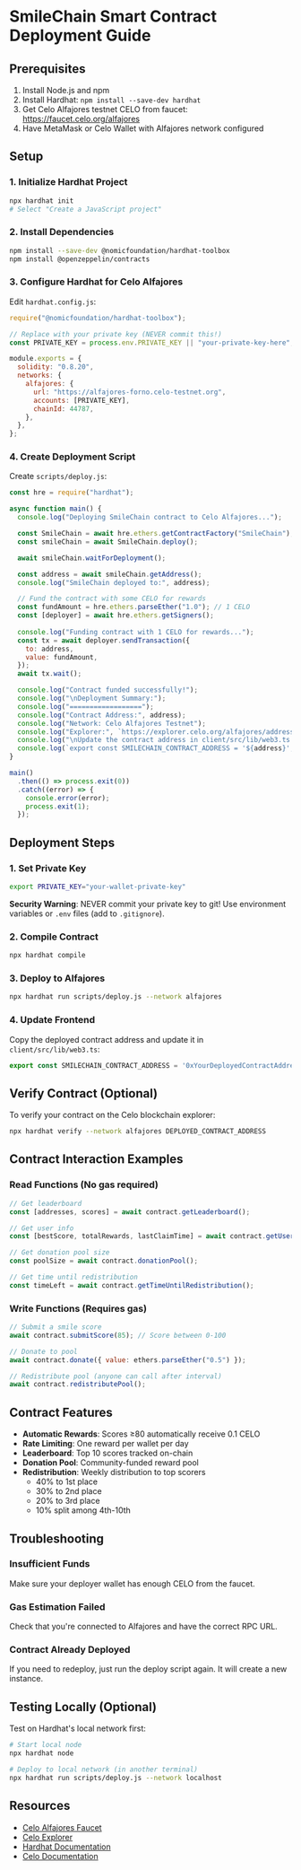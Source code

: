 # SmileChain Smart Contract Deployment Guide

## Prerequisites
1. Install Node.js and npm
2. Install Hardhat: `npm install --save-dev hardhat`
3. Get Celo Alfajores testnet CELO from faucet: https://faucet.celo.org/alfajores
4. Have MetaMask or Celo Wallet with Alfajores network configured

## Setup

### 1. Initialize Hardhat Project
```bash
npx hardhat init
# Select "Create a JavaScript project"
```

### 2. Install Dependencies
```bash
npm install --save-dev @nomicfoundation/hardhat-toolbox
npm install @openzeppelin/contracts
```

### 3. Configure Hardhat for Celo Alfajores

Edit `hardhat.config.js`:

```javascript
require("@nomicfoundation/hardhat-toolbox");

// Replace with your private key (NEVER commit this!)
const PRIVATE_KEY = process.env.PRIVATE_KEY || "your-private-key-here";

module.exports = {
  solidity: "0.8.20",
  networks: {
    alfajores: {
      url: "https://alfajores-forno.celo-testnet.org",
      accounts: [PRIVATE_KEY],
      chainId: 44787,
    },
  },
};
```

### 4. Create Deployment Script

Create `scripts/deploy.js`:

```javascript
const hre = require("hardhat");

async function main() {
  console.log("Deploying SmileChain contract to Celo Alfajores...");

  const SmileChain = await hre.ethers.getContractFactory("SmileChain");
  const smileChain = await SmileChain.deploy();

  await smileChain.waitForDeployment();

  const address = await smileChain.getAddress();
  console.log("SmileChain deployed to:", address);

  // Fund the contract with some CELO for rewards
  const fundAmount = hre.ethers.parseEther("1.0"); // 1 CELO
  const [deployer] = await hre.ethers.getSigners();
  
  console.log("Funding contract with 1 CELO for rewards...");
  const tx = await deployer.sendTransaction({
    to: address,
    value: fundAmount,
  });
  await tx.wait();

  console.log("Contract funded successfully!");
  console.log("\nDeployment Summary:");
  console.log("==================");
  console.log("Contract Address:", address);
  console.log("Network: Celo Alfajores Testnet");
  console.log("Explorer:", `https://explorer.celo.org/alfajores/address/${address}`);
  console.log("\nUpdate the contract address in client/src/lib/web3.ts:");
  console.log(`export const SMILECHAIN_CONTRACT_ADDRESS = '${address}';`);
}

main()
  .then(() => process.exit(0))
  .catch((error) => {
    console.error(error);
    process.exit(1);
  });
```

## Deployment Steps

### 1. Set Private Key
```bash
export PRIVATE_KEY="your-wallet-private-key"
```

**Security Warning**: NEVER commit your private key to git! Use environment variables or `.env` files (add to `.gitignore`).

### 2. Compile Contract
```bash
npx hardhat compile
```

### 3. Deploy to Alfajores
```bash
npx hardhat run scripts/deploy.js --network alfajores
```

### 4. Update Frontend
Copy the deployed contract address and update it in `client/src/lib/web3.ts`:

```typescript
export const SMILECHAIN_CONTRACT_ADDRESS = '0xYourDeployedContractAddress';
```

## Verify Contract (Optional)

To verify your contract on the Celo blockchain explorer:

```bash
npx hardhat verify --network alfajores DEPLOYED_CONTRACT_ADDRESS
```

## Contract Interaction Examples

### Read Functions (No gas required)
```javascript
// Get leaderboard
const [addresses, scores] = await contract.getLeaderboard();

// Get user info
const [bestScore, totalRewards, lastClaimTime] = await contract.getUserInfo(userAddress);

// Get donation pool size
const poolSize = await contract.donationPool();

// Get time until redistribution
const timeLeft = await contract.getTimeUntilRedistribution();
```

### Write Functions (Requires gas)
```javascript
// Submit a smile score
await contract.submitScore(85); // Score between 0-100

// Donate to pool
await contract.donate({ value: ethers.parseEther("0.5") });

// Redistribute pool (anyone can call after interval)
await contract.redistributePool();
```

## Contract Features

- **Automatic Rewards**: Scores ≥80 automatically receive 0.1 CELO
- **Rate Limiting**: One reward per wallet per day
- **Leaderboard**: Top 10 scores tracked on-chain
- **Donation Pool**: Community-funded reward pool
- **Redistribution**: Weekly distribution to top scorers
  - 40% to 1st place
  - 30% to 2nd place
  - 20% to 3rd place
  - 10% split among 4th-10th

## Troubleshooting

### Insufficient Funds
Make sure your deployer wallet has enough CELO from the faucet.

### Gas Estimation Failed
Check that you're connected to Alfajores and have the correct RPC URL.

### Contract Already Deployed
If you need to redeploy, just run the deploy script again. It will create a new instance.

## Testing Locally (Optional)

Test on Hardhat's local network first:

```bash
# Start local node
npx hardhat node

# Deploy to local network (in another terminal)
npx hardhat run scripts/deploy.js --network localhost
```

## Resources

- [Celo Alfajores Faucet](https://faucet.celo.org/alfajores)
- [Celo Explorer](https://explorer.celo.org/alfajores)
- [Hardhat Documentation](https://hardhat.org/docs)
- [Celo Documentation](https://docs.celo.org/)
